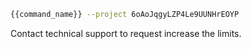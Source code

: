 ```bash
{{command_name}} --project 6oAoJqgyLZP4Le9UUNHrEOYP
```

Contact technical support to request increase the limits.

